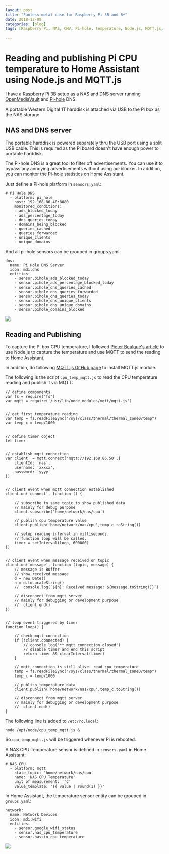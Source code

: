 ```yaml
---
layout: post
title: "Fanless metal case for Raspberry Pi 3B and B+"
date: 2018-12-09
categories: [blog]
tags: [Raspberry Pi, NAS, OMV, Pi-hole, temperature, Node.js, MQTT.js, Home Assistant]

---
```


# Reading and publishing Pi CPU temperature to Home Assistant using Node.js and MQTT.js

I have a Raspberry Pi 3B setup as a NAS and DNS server running [OpenMediaVault](https://www.openmediavault.org/) and [Pi-hole](https://pi-hole.net/) DNS.

A portable Western Digital 1T harddisk is attached via USB to the Pi box as the NAS storage. 

## NAS and DNS server

The portable harddisk is powered separately thru the USB port using a split USB cable. This is required as the Pi board doesn't have enough power to portable harddisk.

The Pi-hole DNS is a great tool to filter off advertisements. You can use it to bypass any annoying advertisements without using ad-blocker. In addition, you can monitor the Pi-hole statistics on Home Assistant.

Just define a Pi-hole platform in `sensors.yaml`:

```
# Pi Hole DNS
  - platform: pi_hole
    host: 192.168.86.40:8080
    monitored_conditions:
    - ads_blocked_today
    - ads_percentage_today
    - dns_queries_today
    - domains_being_blocked
    - queries_cached
    - queries_forwarded
    - unique_clients
    - unique_domains
```

And all pi-hole sensors can be grouped in groups.yaml:

```
dns:
  name: Pi Hole DNS Server
  icon: mdi:dns
  entities:
    - sensor.pihole_ads_blocked_today
    - sensor.pihole_ads_percentage_blocked_today
    - sensor.pihole_dns_queries_cached
    - sensor.pihole_dns_queries_forwarded
    - sensor.pihole_dns_queries_today
    - sensor.pihole_dns_unique_clients
    - sensor.pihole_dns_unique_domains
    - sensor.pihole_domains_blocked
```

![](https://carbonpanda.github.io/images/pi-hole-statistics.jpg)



## Reading and Publishing

To capture the Pi box CPU temperature, I followed [Pieter Beulque's article](http://weworkweplay.com/play/raspberry-pi-nodejs/) to use Node.js to capture the temperature and use MQTT to send the reading to Home Assistant. 

In addition, do following [MQTT.js GitHub page](https://github.com/mqttjs/MQTT.js/blob/master/README.md) to install MQTT.js module.

The following is the script `cpu_temp_mqtt.js` to read the CPU temperature reading and publish it via MQTT:

```
// define components
var fs = require("fs")
var mqtt = require('/usr/lib/node_modules/mqtt/mqtt.js')


// get first temperature reading
var temp = fs.readFileSync("/sys/class/thermal/thermal_zone0/temp")
var temp_c = temp/1000


// define timer object
let timer


// establish mqtt connection
var client  = mqtt.connect('mqtt://192.168.86.50',{
 	clientId: 'nas',
 	username: 'xxxxx',
 	password: 'yyyy'
})


// client event when mqtt connection established
client.on('connect', function () {

  	// subscribe to same topic to show published data
  	// mainly for debug purpose
  	client.subscribe('home/network/nas/cpu')
  
  	// publish cpu temperature value
  	client.publish('home/network/nas/cpu',temp_c.toString())

  	// setup reading interval in milliseconds.
  	// function loop will be called.
  	timer = setInterval(loop, 600000)
})


// client event when message received on topic
client.on('message', function (topic, message) {
  	// message is Buffer
  	// show received message
  	d = new Date()
  	n = d.toLocaleString()
	//  console.log(`${n}: Received message: ${message.toString()}`)

	// disconnect from mqtt server
	// mainly for debugging or development purpose
	//  client.end()
})


// loop event triggered by timer
function loop() {

  	// check mqtt connection
  	if (!client.connected) {
		// console.log('** mqtt connection closed')
    	// disable timer and end this script
    	return timer && clearInterval(timer)
  	}

  	// mqtt connection is still alive. read cpu temperature
  	temp = fs.readFileSync("/sys/class/thermal/thermal_zone0/temp")
  	temp_c = temp/1000

  	// publish temperature data
  	client.publish('home/network/nas/cpu',temp_c.toString())
	
	// disconnect from mqtt server
	// mainly for debugging or development purpose
	//  client.end()
}
```

The following line is added to `/etc/rc.local`:
```
node /opt/node/cpu_temp_mqtt.js &
```

So `cpu_temp_mqtt.js` will be triggered whenever Pi is rebooted.

A NAS CPU Temperature sensor is defined in `sensors.yaml` in Home Assistant:

```
# NAS CPU
  - platform: mqtt
    state_topic: 'home/network/nas/cpu'
    name: 'NAS CPU Temperature'
    unit_of_measurement: '°C'
    value_template: '{{ value | round(1) }}'
```

In Home Assistant, the temperature sensor entity can be grouped in `groups.yaml`:

```
network:
  name: Network Devices
  icon: mdi:wifi
  entities:
    - sensor.google_wifi_status
    - sensor.nas_cpu_temperature
    - sensor.hassio_cpu_temperature
```

![](https://carbonpanda.github.io/images/network-group.jpg)

